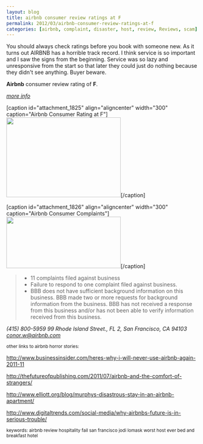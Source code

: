 ```yaml
---
layout: blog
title: airbnb consumer review ratings at F
permalink: 2012/03/airbnb-consumer-review-ratings-at-f
categories: [airbnb, complaint, disaster, host, review, Reviews, scam]
---
```


You should always check ratings before you book with someone new. As it turns out AIRBNB has a horrible track record. I think service is so important and I saw the signs from the beginning. Service was so lazy and unresponsive from the start so that later they could just do nothing because they didn't see anything. Buyer beware.

<strong>Airbnb</strong> consumer review rating of <strong>F</strong>.

<em><a href="http://blog.kristeraxel.com/2012/04/watch-out-for-airbnb/">more info</a></em>


[caption id="attachment_1825" align="aligncenter" width="300" caption="Airbnb Consumer Rating at F"]<a href="http://blog.kristeraxel.com/wp-content/uploads/2012/04/airbnb-ratings-1.png"><img src="http://blog.kristeraxel.com/wp-content/uploads/2012/04/airbnb-ratings-1-300x209.png" alt="" title="airbnb-ratings-1" width="300" height="209" class="size-medium wp-image-1825" /></a>[/caption]

[caption id="attachment_1826" align="aligncenter" width="300" caption="Airbnb Consumer Complaints"]<a href="http://blog.kristeraxel.com/wp-content/uploads/2012/04/airbnb-reviews-1.png"><img src="http://blog.kristeraxel.com/wp-content/uploads/2012/04/airbnb-reviews-1-300x135.png" alt="" title="airbnb-reviews-1" width="300" height="135" class="size-medium wp-image-1826" /></a>[/caption]


<blockquote><ul>
  <li>11 complaints filed against business</li>
  	<li>Failure to respond to one complaint filed against business.</li>
	<li>BBB does not have sufficient background information on this business. BBB made two or more requests for background information from the business. BBB has not received a response from this business and/or has not been able to verify information received from this business.
  </li></ul>
</blockquote>

<em>(415) 800-5959
99 Rhode Island Street., FL 2, San Francisco, CA 94103
conor.w@airbnb.com
</em>

</blockquote>

<small>other links to airbnb horror stories:</small>

<a href="http://www.businessinsider.com/heres-why-i-will-never-use-airbnb-again-2011-11">http://www.businessinsider.com/heres-why-i-will-never-use-airbnb-again-2011-11</a>

<a href="http://thefutureofpublishing.com/2011/07/airbnb-and-the-comfort-of-strangers/">http://thefutureofpublishing.com/2011/07/airbnb-and-the-comfort-of-strangers/</a>

<a href="http://www.elliott.org/blog/murphys-disastrous-stay-in-an-airbnb-apartment/">http://www.elliott.org/blog/murphys-disastrous-stay-in-an-airbnb-apartment/</a>

<a href="http://www.digitaltrends.com/social-media/why-airbnbs-future-is-in-serious-trouble/">http://www.digitaltrends.com/social-media/why-airbnbs-future-is-in-serious-trouble/</a>

<small>keywords: airbnb review hospitality fail san francisco jodi lomask worst host ever bed and breakfast hotel</small>
<a href="mailto:jodi@capacitor.org"></a>
